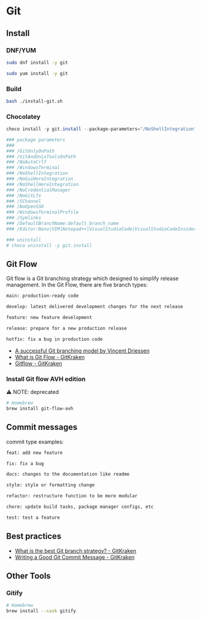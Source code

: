 # Git

## Install

### DNF/YUM

```bash
sudo dnf install -y git

sudo yum install -y git
```

### Build

```bash
bash ./install-git.sh
```

### Chocolatey

```ps1
choco install -y git.install --package-parameters="/NoShellIntegration"

### package parameters
###
### /GitOnlyOnPath
### /GitAndUnixToolsOnPath
### /NoAutoCrlf
### /WindowsTerminal
### /NoShellIntegration
### /NoGuiHereIntegration
### /NoShellHereIntegration
### /NoCredentialManager
### /NoGitLfs
### /SChannel
### /NoOpenSSH
### /WindowsTerminalProfile
### /Symlinks
### /DefaultBranchName:default_branch_name
### /Editor:Nano|VIM|Notepad++|VisualStudioCode|VisualStudioCodeInsiders|SublimeText|Atom|VSCodium|Notepad|Wordpad|Custom editor path

### uninstall
# choco uninstall -y git.install
```

## Git Flow

Git flow is a Git branching strategy which designed to simplify release management. In the Git Flow, there are five branch types:

```txt
main: production-ready code

develop: latest delivered development changes for the next release

feature: new feature development

release: prepare for a new production release

hotfix: fix a bug in production code
```

- [A successful Git branching model by Vincent Driessen](https://nvie.com/posts/a-successful-git-branching-model/)
- [What is Git Flow - GitKraken](https://www.gitkraken.com/learn/git/git-flow)
- [Gitflow - GitKraken](https://help.gitkraken.com/gitkraken-client/git-flow/)

### Install Git flow AVH edition

:warning: NOTE: deprecated

```sh
# Homebrew
brew install git-flow-avh
```

## Commit messages

commit type examples:

```txt
feat: add new feature

fix: fix a bug

docs: changes to the documentation like readme

style: style or formatting change

refactor: restructure function to be more modular

chore: update build tasks, package manager configs, etc

test: test a feature
```

## Best practices

- [What is the best Git branch strategy? - GitKraken](https://www.gitkraken.com/learn/git/best-practices/git-branch-strategy)
- [Writing a Good Git Commit Message - GitKraken](https://www.gitkraken.com/learn/git/best-practices/git-commit-message)

## Other Tools

### Gitify

```sh
# Homebrew
brew install --cask gitify
```
